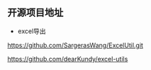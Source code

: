 ## 开源项目地址

* excel导出

https://github.com/SargerasWang/ExcelUtil.git

https://github.com/dearKundy/excel-utils 

